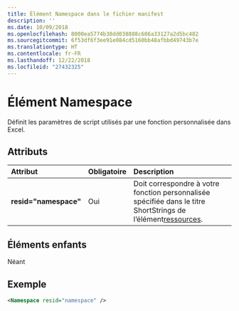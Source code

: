 ```yaml
---
title: Élément Namespace dans le fichier manifest
description: ''
ms.date: 10/09/2018
ms.openlocfilehash: 8000ea5774b38dd038888c686a33127a2d5bc482
ms.sourcegitcommit: 6f53df6f3ee91e084cd5160bb48afbbd49743b7e
ms.translationtype: HT
ms.contentlocale: fr-FR
ms.lasthandoff: 12/22/2018
ms.locfileid: "27432325"
---
```

# <a name="namespace-element"></a>Élément Namespace

Définit les paramètres de script utilisés par une fonction personnalisée dans Excel.

## <a name="attributes"></a>Attributs

|  Attribut  |  Obligatoire  |  Description  |
|:-----|:-----|:-----|
|  **resid="namespace"**  |  Oui  | Doit correspondre à votre fonction personnalisée spécifiée dans le titre ShortStrings de l’élément[ressources](resources.md). |

## <a name="child-elements"></a>Éléments enfants

Néant

## <a name="example"></a>Exemple

```xml
<Namespace resid="namespace" />
```
